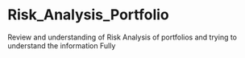 # Risk_Analysis_Portfolio
Review and understanding of Risk Analysis of portfolios and trying to understand the information Fully
